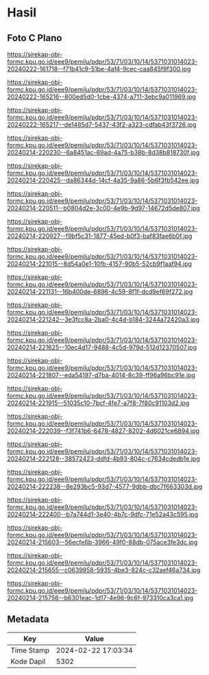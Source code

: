 # Hasil

## Foto C Plano

https://sirekap-obj-formc.kpu.go.id/eee9/pemilu/pdpr/53/71/03/10/14/5371031014023-20240222-161718--f71b41c9-51be-4af4-9cec-caa845f9f300.jpg

https://sirekap-obj-formc.kpu.go.id/eee9/pemilu/pdpr/53/71/03/10/14/5371031014023-20240222-165216--800ed5d0-1cbe-4374-a711-3ebc9a011969.jpg

https://sirekap-obj-formc.kpu.go.id/eee9/pemilu/pdpr/53/71/03/10/14/5371031014023-20240222-165217--de1485d7-5437-43f2-a323-cdfab43f3726.jpg

https://sirekap-obj-formc.kpu.go.id/eee9/pemilu/pdpr/53/71/03/10/14/5371031014023-20240214-220230--6a8451ac-69ad-4a75-b38b-8d38b818730f.jpg

https://sirekap-obj-formc.kpu.go.id/eee9/pemilu/pdpr/53/71/03/10/14/5371031014023-20240214-220425--da86344d-14cf-4a35-9a86-5b6f3fb542ee.jpg

https://sirekap-obj-formc.kpu.go.id/eee9/pemilu/pdpr/53/71/03/10/14/5371031014023-20240214-220511--b0804d2e-3c00-4e9b-9d97-14672d5de807.jpg

https://sirekap-obj-formc.kpu.go.id/eee9/pemilu/pdpr/53/71/03/10/14/5371031014023-20240214-220927--f9bf5c31-1877-45ed-b0f3-baf83fae6b0f.jpg

https://sirekap-obj-formc.kpu.go.id/eee9/pemilu/pdpr/53/71/03/10/14/5371031014023-20240214-221015--8d54a0e1-10fb-4157-90b5-52cb9f1aaf94.jpg

https://sirekap-obj-formc.kpu.go.id/eee9/pemilu/pdpr/53/71/03/10/14/5371031014023-20240214-221131--16b400de-6896-4c59-8f1f-dcd9ef69f272.jpg

https://sirekap-obj-formc.kpu.go.id/eee9/pemilu/pdpr/53/71/03/10/14/5371031014023-20240214-221242--3e3fcc8a-2ba0-4c4d-b184-3244a72420a3.jpg

https://sirekap-obj-formc.kpu.go.id/eee9/pemilu/pdpr/53/71/03/10/14/5371031014023-20240214-221625--10ec4d17-9488-4c5d-979d-512d12370507.jpg

https://sirekap-obj-formc.kpu.go.id/eee9/pemilu/pdpr/53/71/03/10/14/5371031014023-20240214-221807--eda54197-d7ba-4014-8c39-ff96a96bc91e.jpg

https://sirekap-obj-formc.kpu.go.id/eee9/pemilu/pdpr/53/71/03/10/14/5371031014023-20240214-221915--51035c10-7bcf-4fe7-a7f8-7f80c91103d2.jpg

https://sirekap-obj-formc.kpu.go.id/eee9/pemilu/pdpr/53/71/03/10/14/5371031014023-20240214-222039--f3f741b6-6478-4827-8202-4d6021ce6894.jpg

https://sirekap-obj-formc.kpu.go.id/eee9/pemilu/pdpr/53/71/03/10/14/5371031014023-20240214-222128--38572423-ddfd-4b93-804c-c7634cdedb1e.jpg

https://sirekap-obj-formc.kpu.go.id/eee9/pemilu/pdpr/53/71/03/10/14/5371031014023-20240214-222238--8e293bc5-93d7-4577-9dbb-dbc7f663303d.jpg

https://sirekap-obj-formc.kpu.go.id/eee9/pemilu/pdpr/53/71/03/10/14/5371031014023-20240214-222400--b7a744d1-3e40-4b7c-9dfc-71e52a43c595.jpg

https://sirekap-obj-formc.kpu.go.id/eee9/pemilu/pdpr/53/71/03/10/14/5371031014023-20240214-215603--56ecfe6b-3966-49f0-88db-075ace3fe3dc.jpg

https://sirekap-obj-formc.kpu.go.id/eee9/pemilu/pdpr/53/71/03/10/14/5371031014023-20240214-215655--c0639958-5935-4be3-824c-c32aef46a734.jpg

https://sirekap-obj-formc.kpu.go.id/eee9/pemilu/pdpr/53/71/03/10/14/5371031014023-20240214-215756--b6301eac-1d17-4e96-9c6f-973310ca3ca1.jpg


## Metadata

| Key        | Value               |
| ---------- | ------------------- |
| Time Stamp | 2024-02-22 17:03:34 |
| Kode Dapil | 5302                |



